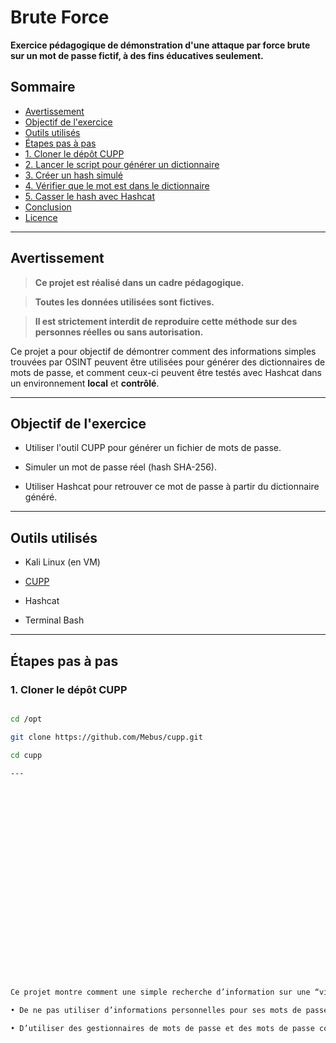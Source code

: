 # Brute Force

**Exercice pédagogique de démonstration d'une attaque par force brute sur un mot de passe fictif, à des fins éducatives seulement.**

## Sommaire

- [Avertissement](#avertissement)
- [Objectif de l'exercice](#objectif-de-lexercice)
- [Outils utilisés](#outils-utilisés)
- [Étapes pas à pas](#étapes-pas-à-pas)
- [1. Cloner le dépôt CUPP](#1-cloner-le-dépôt-cupp)
- [2. Lancer le script pour générer un dictionnaire](#2-lancer-le-script-pour-générer-un-dictionnaire)
- [3. Créer un hash simulé](#3-créer-un-hash-simulé)
- [4. Vérifier que le mot est dans le dictionnaire](#4-vérifier-que-le-mot-est-dans-le-dictionnaire)
- [5. Casser le hash avec Hashcat](#5-casser-le-hash-avec-hashcat)
- [Conclusion](#conclusion)
- [Licence](#licence)

---

## Avertissement

> **Ce projet est réalisé dans un cadre pédagogique.**  

> **Toutes les données utilisées sont fictives.**  

> **Il est strictement interdit de reproduire cette méthode sur des personnes réelles ou sans autorisation.**


Ce projet a pour objectif de démontrer comment des informations simples trouvées par OSINT peuvent être utilisées pour générer des dictionnaires de mots de passe, et comment ceux-ci peuvent être testés avec Hashcat dans un environnement **local** et **contrôlé**.

---

## **Objectif de l'exercice**


- Utiliser l'outil CUPP pour générer un fichier de mots de passe.

- Simuler un mot de passe réel (hash SHA-256).

- Utiliser Hashcat pour retrouver ce mot de passe à partir du dictionnaire généré.

---

## **Outils utilisés**

- Kali Linux (en VM)

- [CUPP](https://github.com/Mebus/cupp)

- Hashcat

- Terminal Bash

---

## Étapes pas à pas



### 1. Cloner le dépôt CUPP



```bash

cd /opt

git clone https://github.com/Mebus/cupp.git

cd cupp

---
























Ce projet montre comment une simple recherche d’information sur une “victime” peut aider à générer des mots de passe très probables. C’est pourquoi il est important :

• De ne pas utiliser d’informations personnelles pour ses mots de passe.

• D’utiliser des gestionnaires de mots de passe et des mots de passe complexes.

